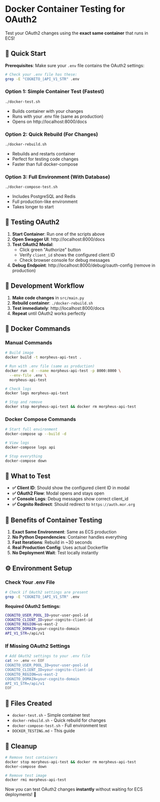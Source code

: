 # Docker Container Testing for OAuth2

Test your OAuth2 changes using the **exact same container** that runs in ECS!

## 🚀 Quick Start

**Prerequisites**: Make sure your `.env` file contains the OAuth2 settings:
```bash
# Check your .env file has these:
grep -E "COGNITO_|API_V1_STR" .env
```

### Option 1: Simple Container Test (Fastest)
```bash
./docker-test.sh
```
- Builds container with your changes
- Runs with your .env file (same as production)
- Opens on http://localhost:8000/docs

### Option 2: Quick Rebuild (For Changes)
```bash
./docker-rebuild.sh
```
- Rebuilds and restarts container
- Perfect for testing code changes
- Faster than full docker-compose

### Option 3: Full Environment (With Database)
```bash
./docker-compose-test.sh
```
- Includes PostgreSQL and Redis
- Full production-like environment
- Takes longer to start

## 🧪 Testing OAuth2

1. **Start Container**: Run one of the scripts above
2. **Open Swagger UI**: http://localhost:8000/docs
3. **Test OAuth2 Modal**:
   - Click green "Authorize" button
   - Verify `client_id` shows the configured client ID
   - Check browser console for debug messages
4. **Debug Endpoint**: http://localhost:8000/debug/oauth-config (remove in production)

## 🔄 Development Workflow

1. **Make code changes** in `src/main.py`
2. **Rebuild container**: `./docker-rebuild.sh`
3. **Test immediately**: http://localhost:8000/docs
4. **Repeat** until OAuth2 works perfectly

## 🐳 Docker Commands

### Manual Commands
```bash
# Build image
docker build -t morpheus-api-test .

# Run with .env file (same as production)
docker run -d --name morpheus-api-test -p 8000:8000 \
  --env-file .env \
  morpheus-api-test

# Check logs
docker logs morpheus-api-test

# Stop and remove
docker stop morpheus-api-test && docker rm morpheus-api-test
```

### Docker Compose Commands
```bash
# Start full environment
docker-compose up --build -d

# View logs
docker-compose logs api

# Stop everything
docker-compose down
```

## 🎯 What to Test

- **✅ Client ID**: Should show the configured client ID in modal
- **✅ OAuth2 Flow**: Modal opens and stays open
- **✅ Console Logs**: Debug messages show correct client_id
- **✅ Cognito Redirect**: Should redirect to `https://auth.mor.org`

## 🚨 Benefits of Container Testing

1. **Exact Same Environment**: Same as ECS production
2. **No Python Dependencies**: Container handles everything
3. **Fast Iterations**: Rebuild in ~30 seconds
4. **Real Production Config**: Uses actual Dockerfile
5. **No Deployment Wait**: Test locally instantly

## ⚙️ Environment Setup

### Check Your .env File
```bash
# Check if OAuth2 settings are present
grep -E "COGNITO_|API_V1_STR" .env
```

**Required OAuth2 Settings:**
```bash
COGNITO_USER_POOL_ID=your-user-pool-id
COGNITO_CLIENT_ID=your-cognito-client-id
COGNITO_REGION=us-east-2
COGNITO_DOMAIN=your-cognito-domain
API_V1_STR=/api/v1
```

### If Missing OAuth2 Settings
```bash
# Add OAuth2 settings to your .env file
cat >> .env << EOF
COGNITO_USER_POOL_ID=your-user-pool-id
COGNITO_CLIENT_ID=your-cognito-client-id
COGNITO_REGION=us-east-2
COGNITO_DOMAIN=your-cognito-domain
API_V1_STR=/api/v1
EOF
```

## 📁 Files Created

- `docker-test.sh` - Simple container test
- `docker-rebuild.sh` - Quick rebuild for changes  
- `docker-compose-test.sh` - Full environment test
- `DOCKER_TESTING.md` - This guide

## 🧹 Cleanup

```bash
# Remove test containers
docker stop morpheus-api-test && docker rm morpheus-api-test
docker-compose down

# Remove test image
docker rmi morpheus-api-test
```

Now you can test OAuth2 changes **instantly** without waiting for ECS deployments! 🎉

